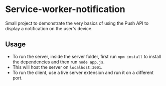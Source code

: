 # Service-worker-notification
Small project to demonstrate the very basics of using the Push API to display a notification on the user's device. 

## Usage
- To run the server, inside the server folder, first run `npm install` to install the dependencies and then run `node app.js`. 
- This will host the server on `localhost:3001`.
- To run the client, use a live server extension and run it on a different port.
